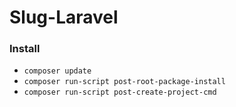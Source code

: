 # Slug-Laravel

### Install

* `composer update`
* `composer run-script post-root-package-install`
* `composer run-script post-create-project-cmd`
